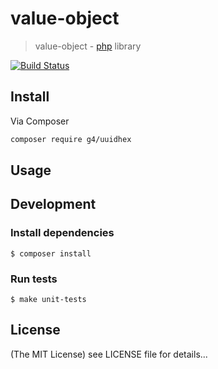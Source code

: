 value-object
======

> value-object - [php](http://php.net) library

[![Build Status](https://travis-ci.org/g4code/value-object.svg?branch=master)](https://travis-ci.org/g4code/value-object)

## Install
Via Composer

```sh
composer require g4/uuidhex
```

## Usage

## Development

### Install dependencies

    $ composer install

### Run tests

    $ make unit-tests

## License

(The MIT License)
see LICENSE file for details...
